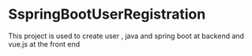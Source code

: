 # SspringBootUserRegistration
This project is used to create user , java and spring boot at backend and vue.js at the front end
